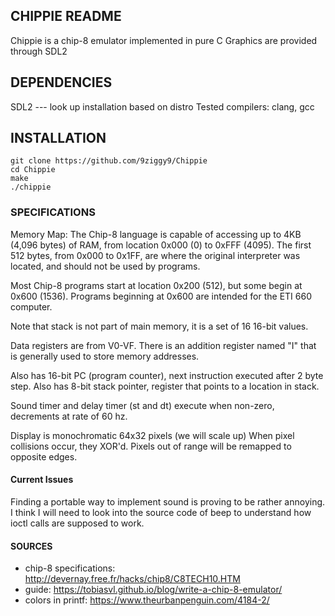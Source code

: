 ## CHIPPIE README

Chippie is a chip-8 emulator implemented in pure C
Graphics are provided through SDL2

## DEPENDENCIES
SDL2 --- look up installation based on distro
Tested compilers: clang, gcc

## INSTALLATION

``` shell
git clone https://github.com/9ziggy9/Chippie
cd Chippie
make
./chippie
```

### SPECIFICATIONS
Memory Map:
The Chip-8 language is capable of accessing up to 4KB (4,096 bytes) of RAM, from location 0x000 (0) to 0xFFF (4095). The first 512 bytes, from 0x000 to 0x1FF, are where the original interpreter was located, and should not be used by programs.

Most Chip-8 programs start at location 0x200 (512), but some begin at 0x600 (1536). Programs beginning at 0x600 are intended for the ETI 660 computer.

Note that stack is not part of main memory, it is a set of 16 16-bit values.

Data registers are from V0-VF.
There is an addition register named "I" that is generally used to store memory addresses.

Also has 16-bit PC (program counter), next instruction executed after 2 byte step.
Also has 8-bit stack pointer, register that points to a location in stack.

Sound timer and delay timer (st and dt) execute when non-zero, decrements at rate of
60 hz.

Display is monochromatic 64x32 pixels (we will scale up)
When pixel collisions occur, they XOR'd.
Pixels out of range will be remapped to opposite edges.

#### Current Issues
Finding a portable way to implement sound is proving to be rather annoying. I think I will need to look into the source code of beep to understand how ioctl calls are supposed to work.

#### SOURCES
- chip-8 specifications: http://devernay.free.fr/hacks/chip8/C8TECH10.HTM
- guide: https://tobiasvl.github.io/blog/write-a-chip-8-emulator/
- colors in printf: https://www.theurbanpenguin.com/4184-2/
